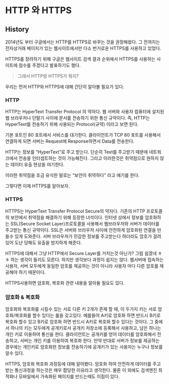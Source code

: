 # HTTP 와 HTTPS 

## History
2014년도 부터 구글에서는 HTTP를 HTTPS로 바꾸는 것을 권장해왔다.
그 전까지는 전자상거래 페이지가 있는 웹사이트에서만 다소 번거로운 HTTPS를 사용하고 있었다.

HTTPS를 장려하기 위해 구글은 웹사이트 검색 결과 순위에서 HTTPS를 사용하는 사이트에 점수를 주겠다고 발표하기도 했다.

> 그래서 HTTP랑 HTTPS가 뭐지?

우리는 먼저 HTTP와 HTTPS에 대해 간단히 알아볼 필요가 있다.

### HTTP

HTTP는 HyperText Transfer Protocol 의 약자다.
웹 서버와 사용자 컴퓨터에 설치된 웹 브라우저나 단말기 사이에 문서를 전송하기 위한 통신 규약이다.
즉, HTTP는 HyperText를 전송하기 위해 사용되는 Protocol(규약) 이라고 보면 된다.

기본 포트인 80 포트에서 서비스를 대기한다.
클라이언트가 TCP 80 포트를 사용해서 연결하게 되면 서버는 Request에 Response하면서 Data를 전송한다.

HTTP는 정보를 “HyperText”로 주고 받는다.
단순히 Text를 주고받기 때문에 네트워크에서 전송을 인터셉트하는 것이 가능해진다.
그리고 이러한것은 취약점으로 원하지 않는 데이터 유출 현상을 야기한다.

이러한 취약점을 조금 유식한 말로는 “보안이 취약하다” 라고 얘기를 한다.

그렇다면 이제 HTTPS를 알아보자.

### HTTPS 

HTTPS는 HyperText Transfer  Protocol Secure의 약자다.
기존의 HTTP 프로토콜의 보안에서 취약점을 해결하기 위해 등장한 녀석이다.
인터넷 상에서 정보를 암호화하는 SSL(Secure Socket Layer)프로토콜을 사용해서 웹브라우저와 서버가 데이터를 주고받는 통신 규약이다.
SSL은 서버와 브라우저 사이에 안전하게 암호화된 연결을 만들수 있게 도와준다.
서버 브라우저가 민감한 정보를 주고받는다 하더라도 암호가 걸려있어 도난 당해도 유출을 방지하게 해준다.

HTTPS에 대해서 그냥 HTTP에서 Secure Layer를 거치는것 아닌가? 그럼 쉽겠네 ㅎㅎ 하는 생각이 들지도 모른다.
하지만 생각보다 과정이 쉽지는 않다.
웹서버에 접속하는 사용자, 서버 모두에게 동일한 암호를 제공하는 것이 아니라 사용자 마다 다른 암호를 제공해야 하기 때문이다.

HTTPS사용하면 암호화, 복호화 관련 내용을 알아둘 필요도 있다.

### 암호화 & 복호화

암호화와 복호화를 시킬수 있는 서로 다른 키 2개가 존재 할 때, 이 두가지 키는 서로 암호화/복호화를 할수 있다는 룰을 갖고있다.
예를들어 A키로 암호화 하면 반드시 B키로 복호화 할수 있고 B키로 암호화 하면 반드시 A키로 복호화 할수 있다는 것이다.
그 중에서 하나의 키는 모두에게 공개키로서 공개키 저장소에 등록해서 사용하고, 남은 하나는 개인 키로 이용하여 통신을 한다.
클라이언트는 공개키를 얻어 데이터를 암호화해서 전송하고, 서버는 개인 키를 이용하여 복호화 한다.
만약 반대로 서버가 정보를 제공하는 경우에는 개인키로 암호화한 정보를 전송하기에 공개키가 있는 사용자는 누구나 정보를 알수 있다.


HTTPS, 암호화 복호화 과정등에 대해 알아봤다.
암호화 하여 안전하게 데이터를 주고받는 통신과정을 하는것은 매우 합당한 이유라고 생각한다.
물론 이 외에도 검색엔진 최적화나 모바일에서 가속화된 페이지를 만드는때도 이점이 있다.
